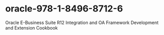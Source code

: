 # oracle-978-1-8496-8712-6
Oracle E-Business Suite R12 Integration and OA Framework Development and Extension Cookbook
